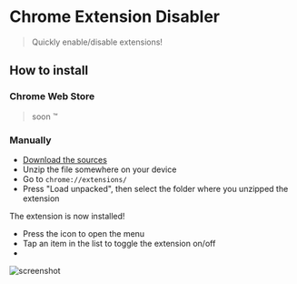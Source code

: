 # Chrome Extension Disabler
> Quickly enable/disable extensions!

## How to install

### Chrome Web Store

> soon :tm:

### Manually

* [Download the sources](https://github.com/markknol/chrome-extension-disabler/archive/refs/heads/main.zip)
* Unzip the file somewhere on your device
* Go to `chrome://extensions/`
* Press "Load unpacked", then select the folder where you unzipped the extension

The extension is now installed! 
* Press the icon to open the menu
* Tap an item in the list to toggle the extension on/off
* 
![screenshot](https://github.com/markknol/chrome-extension-disabler/assets/576184/3f1a03e7-939e-44cd-9552-3e3b42eb8ca6)
